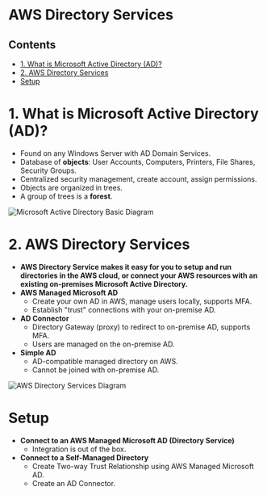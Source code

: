 # AWS Directory Services <!-- omit in toc -->

## Contents <!-- omit in toc -->

- [1. What is Microsoft Active Directory (AD)?](#1-what-is-microsoft-active-directory-ad)
- [2. AWS Directory Services](#2-aws-directory-services)
- [Setup](#setup)

# 1. What is Microsoft Active Directory (AD)?

- Found on any Windows Server with AD Domain Services.
- Database of **objects**: User Accounts, Computers, Printers, File Shares, Security Groups.
- Centralized security management, create account, assign permissions.
- Objects are organized in trees.
- A group of trees is a **forest**.

![Microsoft Active Directory Basic Diagram](/Images/MicrosoftActiveDirectoryBasicDiagram.png)

# 2. AWS Directory Services

- **AWS Directory Service makes it easy for you to setup and run directories in the AWS cloud, or connect your AWS resources with an existing on-premises Microsoft Active Directory.**
- **AWS Managed Microsoft AD**
  - Create your own AD in AWS, manage users locally, supports MFA.
  - Establish "trust" connections with your on-premise AD.
- **AD Connector**
  - Directory Gateway (proxy) to redirect to on-premise AD, supports MFA.
  - Users are managed on the on-premise AD.
- **Simple AD**
  - AD-compatible managed directory on AWS.
  - Cannot be joined with on-premise AD.

![AWS Directory Services Diagram](/Images/AWSDirectoryServicesDiagram.png)

# Setup

- **Connect to an AWS Managed Microsoft AD (Directory Service)**
  - Integration is out of the box.
- **Connect to a Self-Managed Directory**
  - Create Two-way Trust Relationship using AWS Managed Microsoft AD.
  - Create an AD Connector.
